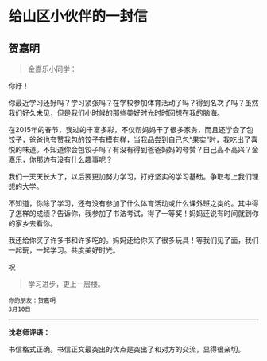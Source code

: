 # 给山区小伙伴的一封信 #

## 贺嘉明 ##

> 金嘉乐小同学：

你好！

你最近学习还好吗？学习紧张吗？在学校参加体育活动了吗？得到名次了吗？虽然我们好久未见，但是我们小时候的那些美好时光时时回想在我的脑海。

在2015年的春节，我过的丰富多彩，不仅帮妈妈干了很多家务，而且还学会了包饺子，爸爸也夸赞我包的饺子有模有样，当我品尝到自己包“果实”时，我吃出了喜悦的味道。不知道你会包饺子吗？有没有得到爸爸妈妈的夸赞？自己高不高兴？金嘉乐，你那边有没有什么趣事呢？

我们一天天长大了，以后要更加努力学习，打好坚实的学习基础。争取考上我们理想的大学。

不知道，你除了学习，还有没有参加了什么体育活动或什么课外班之类的。其中得了怎样的成绩？告诉你，我参加了书法考试，得了一等奖！妈妈还说有时间就到你的家乡去看你。

我还给你买了许多书和许多吃的。妈妈还给你买了很多玩具！等我们见了面，我们一起玩，一起学习。共度美好时光。

祝
> 学习进步，更上一层楼。

	你的朋友：贺嘉明
	3月10日

-------------------------------------
 
**沈老师评语：**

书信格式正确。书信正文最突出的优点是突出了和对方的交流，显得很亲切。